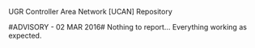 UGR Controller Area Network [UCAN] Repository

#ADVISORY - 02 MAR 2016#
Nothing to report... Everything working as expected.
